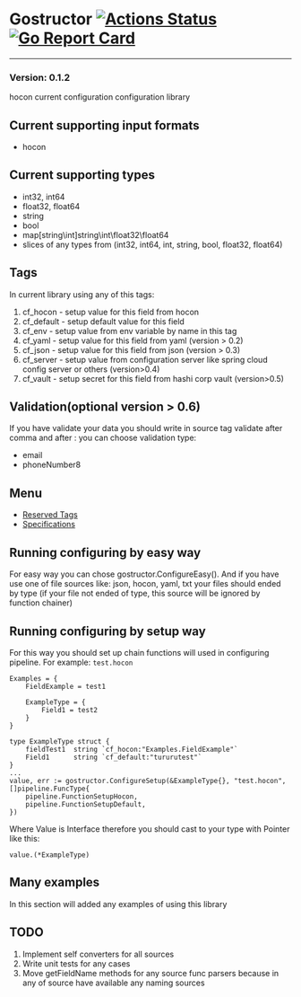 # Gostructor [![Actions Status](https://github.com/goreflect/gostructor/workflows/CI_dev/badge.svg)](https://github.com/goreflect/gostructor/actions?query=workflow%3ACI_dev) [![Go Report Card](https://goreportcard.com/badge/github.com/goreflect/gostructor)](https://goreportcard.com/report/github.com/goreflect/gostructor)
____
### Version: 0.1.2

hocon current configuration configuration library

## Current supporting input formats

- hocon

## Current supporting types

- int32, int64
- float32, float64
- string
- bool
- map[string\int]string\int\float32\float64
- slices of any types from (int32, int64, int, string, bool, float32, float64)

## Tags

In current library using any of this tags:

1. cf_hocon - setup value for this field from hocon
2. cf_default - setup default value for this field
3. cf_env - setup value from env variable by name in this tag
4. cf_yaml - setup value for this field from yaml (version > 0.2)
5. cf_json - setup value for this field from json (version > 0.3)
6. cf_server - setup value from configuration server like spring cloud config server or others (version>0.4)
7.  cf_vault - setup secret for this field from hashi corp vault (version>0.5)

## Validation(optional version > 0.6)

If you have validate your data you should write in source tag validate after comma and after : you can choose validation type: 
- email
- phoneNumber8

## Menu

- [Reserved Tags](https://github.com/goreflect/gostructor/blob/master/tags)
- [Specifications](https://github.com/goreflect/gostructor/blob/master/specifications)

## Running configuring by easy way

For easy way you can chose gostructor.ConfigureEasy(). And if you have use one of file sources like: json, hocon, yaml, txt your files should ended by type (if your file not ended of type, this source will be ignored by function chainer)

## Running configuring by setup way

For this way you should set up chain functions will used in configuring pipeline. For example: 
`test.hocon`
```hocon
Examples = {
    FieldExample = test1

    ExampleType = {
        Field1 = test2
    }
}
```

```golang
type ExampleType struct {
    fieldTest1  string `cf_hocon:"Examples.FieldExample"`
    Field1      string `cf_default:"tururutest"`
}
...
value, err := gostructor.ConfigureSetup(&ExampleType{}, "test.hocon", []pipeline.FuncType{
    pipeline.FunctionSetupHocon,
    pipeline.FunctionSetupDefault,
})

```

Where Value is Interface therefore you should cast to your type with Pointer like this:
```golang
value.(*ExampleType)
```


## Many examples

In this section will added any examples of using this library

## TODO

1. Implement self converters for all sources
2. Write unit tests for any cases
3. Move getFieldName methods for any source func parsers because in any of source have available any naming sources